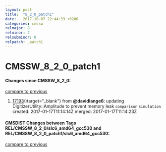 ```yaml
---
layout: post
title:  "8_2_0_patch1"
date:   2017-10-07 22:44:33 +0200
categories: cmssw
relmajor: 8
relminor: 2
relsubminor: 0
relpatch: _patch1
---
```


# CMSSW_8_2_0_patch1
#### Changes since CMSSW_8_2_0:

[compare to previous](https://github.com/cms-sw/cmssw/compare/CMSSW_8_2_0...CMSSW_8_2_0_patch1)



1. [17193](http://github.com/cms-sw/cmssw/pull/17193){:target="_blank"}  from **@davidlange6**: updating DigitizerUtility::Amplitude to prevent memory leak `comparison`  `simulation`  created: 2017-01-17T11:14:14Z merged: 2017-01-17T11:14:23Z

#### CMSDIST Changes between Tags REL/CMSSW_8_2_0/slc6_amd64_gcc530 and REL/CMSSW_8_2_0_patch1/slc6_amd64_gcc530:

[compare to previous](https://github.com/cms-sw/cmsdist/compare/REL/CMSSW_8_2_0/slc6_amd64_gcc530...REL/CMSSW_8_2_0_patch1/slc6_amd64_gcc530)


